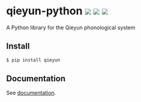 # qieyun-python [![](https://badge.fury.io/py/qieyun.svg)](https://pypi.org/project/qieyun/) [![](https://github.com/nk2028/qieyun-python/workflows/Python%20package/badge.svg)](https://pypi.org/project/qieyun/) [![](https://github.com/nk2028/qieyun-python/actions/workflows/documentation.yml/badge.svg)](https://nk2028.shn.hk/qieyun-python/)

A Python library for the Qieyun phonological system

## Install

```sh
$ pip install qieyun
```

## Documentation

See [documentation](https://nk2028.shn.hk/qieyun-python/).
